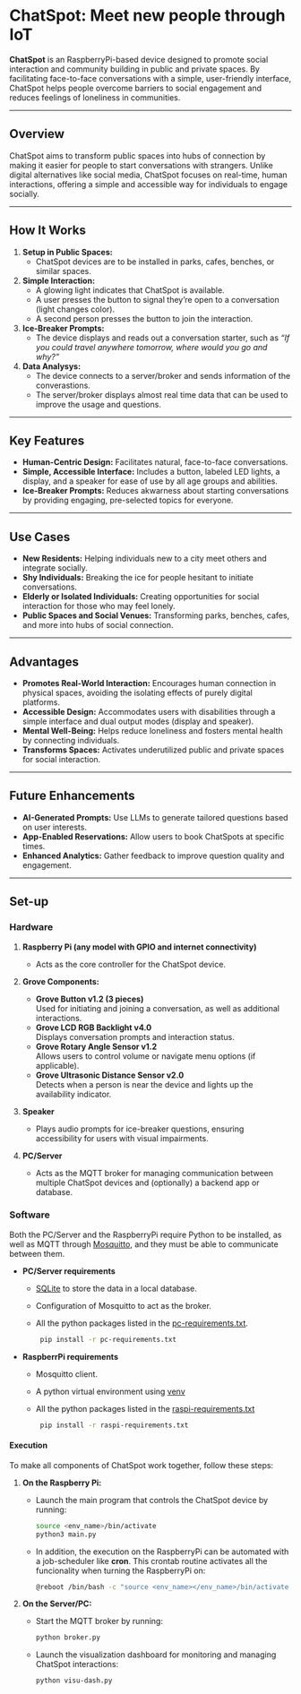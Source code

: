 # ChatSpot: Meet new people through IoT

**ChatSpot** is an RaspberryPi-based device designed to promote social interaction and community building in public and private spaces. By facilitating face-to-face conversations with a simple, user-friendly interface, ChatSpot helps people overcome barriers to social engagement and reduces feelings of loneliness in communities.

---

## Overview

ChatSpot aims to transform public spaces into hubs of connection by making it easier for people to start conversations with strangers. Unlike digital alternatives like social media, ChatSpot focuses on real-time, human interactions, offering a simple and accessible way for individuals to engage socially.

---

## How It Works

1. **Setup in Public Spaces:**
   - ChatSpot devices are to be installed in parks, cafes, benches, or similar spaces.
2. **Simple Interaction:**
   - A glowing light indicates that ChatSpot is available.
   - A user presses the button to signal they’re open to a conversation (light changes color).
   - A second person presses the button to join the interaction.
3. **Ice-Breaker Prompts:**
   - The device displays and reads out a conversation starter, such as *“If you could travel anywhere tomorrow, where would you go and why?”*
4. **Data Analysys:**
    - The device connects to a server/broker and sends information of the converastions.
    - The server/broker displays almost real time data that can be used to improve the usage and questions.

---

## Key Features

- **Human-Centric Design:** Facilitates natural, face-to-face conversations.
- **Simple, Accessible Interface:** Includes a button, labeled LED lights, a display, and a speaker for ease of use by all age groups and abilities.
- **Ice-Breaker Prompts:** Reduces akwarness about starting conversations by providing engaging, pre-selected topics for everyone.

---

## Use Cases

- **New Residents:** Helping individuals new to a city meet others and integrate socially.
- **Shy Individuals:** Breaking the ice for people hesitant to initiate conversations.
- **Elderly or Isolated Individuals:** Creating opportunities for social interaction for those who may feel lonely.
- **Public Spaces and Social Venues:** Transforming parks, benches, cafes, and more into hubs of social connection.

---

## Advantages

- **Promotes Real-World Interaction:** Encourages human connection in physical spaces, avoiding the isolating effects of purely digital platforms.
- **Accessible Design:** Accommodates users with disabilities through a simple interface and dual output modes (display and speaker).
- **Mental Well-Being:** Helps reduce loneliness and fosters mental health by connecting individuals.
- **Transforms Spaces:** Activates underutilized public and private spaces for social interaction.

---

## Future Enhancements

- **AI-Generated Prompts:** Use LLMs to generate tailored questions based on user interests.
- **App-Enabled Reservations:** Allow users to book ChatSpots at specific times.
- **Enhanced Analytics:** Gather feedback to improve question quality and engagement.

---

## Set-up

### **Hardware**

1. **Raspberry Pi (any model with GPIO and internet connectivity)**
   - Acts as the core controller for the ChatSpot device.

2. **Grove Components:**
   - **Grove Button v1.2 (3 pieces)**  
     Used for initiating and joining a conversation, as well as additional interactions.
   - **Grove LCD RGB Backlight v4.0**  
     Displays conversation prompts and interaction status.
   - **Grove Rotary Angle Sensor v1.2**  
     Allows users to control volume or navigate menu options (if applicable).
   - **Grove Ultrasonic Distance Sensor v2.0**  
     Detects when a person is near the device and lights up the availability indicator.

3. **Speaker**
   - Plays audio prompts for ice-breaker questions, ensuring accessibility for users with visual impairments.

4. **PC/Server**
   - Acts as the MQTT broker for managing communication between multiple ChatSpot devices and (optionally) a backend app or database.

### **Software**

Both the PC/Server and the RaspberryPi require Python to be installed, as well as MQTT through [Mosquitto](https://mosquitto.org/), and they must be able to communicate between them.

- **PC/Server requirements**
  - [SQLite](https://www.sqlite.org/) to store the data in a local database.
  - Configuration of Mosquitto to act as the broker.
  - All the python packages listed in the [pc-requirements.txt](broker/pc-requirements.txt).
   
    ```bash 
     pip install -r pc-requirements.txt
    ```
    
- **RaspberrPi requirements**
  - Mosquitto client.
  - A python virtual environment using [venv](https://docs.python.org/es/3/library/venv.html)
  - All the python packages listed in the [raspi-requirements.txt](raspi/raspi-requirements.txt)

    ```bash 
     pip install -r raspi-requirements.txt
    ```

#### **Execution**

To make all components of ChatSpot work together, follow these steps:

1. **On the Raspberry Pi:**
   - Launch the main program that controls the ChatSpot device by running:

     ```bash 
     source <env_name>/bin/activate
     python3 main.py
     ```

   - In addition, the execution on the RaspberryPi can be automated with a job-scheduler like **cron**.
     This crontab routine activates all the funcionality when turning the RaspberryPi on:

     ```bash
     @reboot /bin/bash -c "source <env_name></env_name>/bin/activate && cd path/to/the/project && python main.py" >> /path/to/log/folder/ChatSpot-raspi.log 2>&1
     ```

2. **On the Server/PC:**
   - Start the MQTT broker by running:

     ```bash
     python broker.py
     ```

   - Launch the visualization dashboard for monitoring and managing ChatSpot interactions:

     ```bash
     python visu-dash.py
     ```
